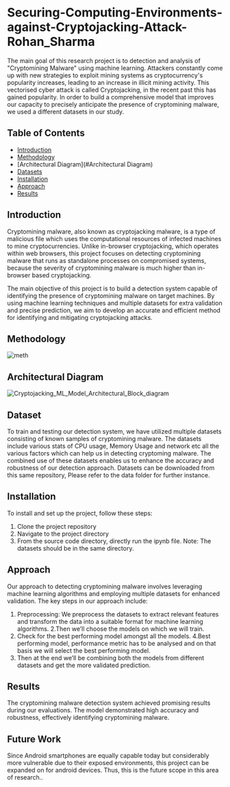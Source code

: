 # Securing-Computing-Environments-against-Cryptojacking-Attack-Rohan_Sharma


The main goal of this research project is to detection and analysis of "Cryptomining Malware" using machine learning. Attackers constantly come up with new strategies to exploit mining systems as cryptocurrency's popularity increases, leading to an increase in illicit mining activity. This vectorised cyber attack is called Cryptojacking, in the recent past this has gained popularity. In order to build a comprehensive model that improves our capacity to precisely anticipate the presence of cryptomining malware, we used a different datasets in our study.

## Table of Contents

- [Introduction](#introduction)
- [Methodology](#Methodology)
- [Architectural Diagram](#Architectural Diagram)
- [Datasets](#dataset)
- [Installation](#installation)
- [Approach](#approach)
- [Results](#results)
## Introduction

Cryptomining malware, also known as cryptojacking malware, is a type of malicious file which uses the computational resources of infected machines to mine cryptocurrencies. Unlike in-browser cryptojacking, which operates within web browsers, this project focuses on detecting cryptomining malware that runs as standalone processes on compromised systems, because the severity of cryptomining malware is much higher than in-browser based cryptojacking.

The main objective of this project is to build a detection system capable of identifying the presence of cryptomining malware on target machines. By using machine learning techniques and multiple datasets for extra validation and precise prediction, we aim to develop an accurate and efficient method for identifying and mitigating cryptojacking attacks.

## Methodology

![meth](https://github.com/AmritaCSN/Securing-Computing-Environments-against-Cryptojacking-Attack-Rohan_Sharma/assets/26691240/9204beb9-eb8a-4a0b-85fc-62842839b891)


## Architectural Diagram

![Cryptojacking_ML_Model_Architectural_Block_diagram](https://github.com/AmritaCSN/Securing-Computing-Environments-against-Cryptojacking-Attack-Rohan_Sharma/assets/26691240/8f120327-eb52-4171-ba74-bcff3a118e01)

## Dataset

To train and testing our detection system, we have utilized multiple datasets consisting of known samples of cryptomining malware. The datasets include various stats of CPU usage, Memory Usage and network etc all the various factors which can help us in detecting cryptoming malware. The combined use of these datasets enables us to enhance the accuracy and robustness of our detection approach.
Datasets can be downloaded from this same repository, Please refer to the data folder for further instance.

## Installation

To install and set up the project, follow these steps:

1. Clone the project repository
2. Navigate to the project directory
3. From the source code directory, directly run the ipynb file.
Note: The datasets should be in the same directory.

## Approach

Our approach to detecting cryptomining malware involves leveraging machine learning algorithms and employing multiple datasets for enhanced validation. The key steps in our approach include:

1. Preprocessing: We preprocess the datasets to extract relevant features and transform the data into a suitable format for machine learning algorithms.
2.Then we’ll choose the models on which we will train.
3. Check for the best performing model amongst all the models.
4.Best performing model, performance metric has to be analysed and on that basis we will select the best performing model.
3. Then at the end we’ll be combining both the models from different datasets and get the more validated prediction.  

## Results

The cryptomining malware detection system achieved promising results during our evaluations. The model demonstrated high accuracy and robustness, effectively identifying cryptomining malware.

## Future Work 
Since Android smartphones are equally capable today but considerably more vulnerable due to their exposed environments, this project can be expanded on for android devices. Thus, this is the future scope in this area of research..
